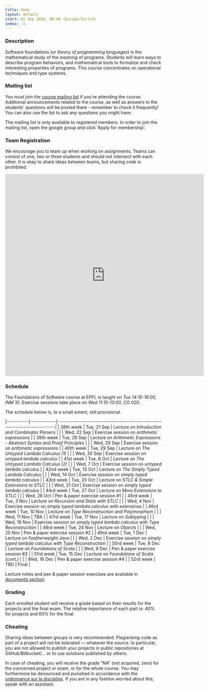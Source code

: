 ```yaml
---
title: Home
layout: default
start: 01 Sep 2020, 00:00 (Europe/Zurich)
index: -1
---
```


### Description

Software foundations (or *theory of programming languages*) is the mathematical study of the *meaning* of programs. Students will learn ways to describe program behaviors, and mathematical tools to formalize and check interesting properties of programs. This course concentrates on operational techniques and type systems.

### Mailing list

You *must join* the [course mailing list](https://groups.google.com/u/0/g/fos2021) if you're attending the course. Additional announcements related to the
course, as well as answers to the students' questions will be posted there -
remember to check it frequently! You can also use the list to ask any questions
you might have.

The mailing list is only available to registered members. In order to join the
mailing list, open the google group and click 'Apply for membership'.

### Team Registration

We encourage you to team up when working on assignments. Teams can consist of one, two or three students and should not intersect with each other. It is okay to share ideas between teams, but sharing code is prohibited.

<!--
Please fill in the form below before __October 17, Sunday__:
-->

<iframe src="https://docs.google.com/forms/d/e/1FAIpQLSf5yDXjHUZvjpkroFUjtobF_8lHHJBMn_xwiSjA2RjvRef9kA/viewform?embedded=true" width="640" height="650" frameborder="0" marginheight="0" marginwidth="0">Loading…</iframe>


### Schedule

The Foundations of Software course at EPFL is taught on *Tue 14:15-16:00, INM 10*.
Exercise sessions take place on *Wed 11:15-13:00, CO 020*.

The schedule below is, to a small extent, still provisional.

|-----------|-------------|-----------------------------------------------------------------------------|
| 38th week | Tue, 21 Sep | Lecture on *Introduction and Combinator Parsers*                            |
|           | Wed, 22 Sep | Exercise session on *arithmetic expressions*                                |
| 39th week | Tue, 28 Sep | Lecture on *Arithmetic Expressions - Abstract Syntax and Proof Principles*  |
|           | Wed, 29 Sep | Exercise session on *arithmetic expressions*                                |
| 40th week | Tue, 29 Sep | Lecture on *The Untyped Lambda Calculus (1)*                                |
|           | Wed, 30 Sep | Exercise session on *untyped lambda calculus*                               |
| 41st week | Tue, 6 Oct  | Lecture on *The Untyped Lambda Calculus (2)*                                |
|           | Wed, 7 Oct  | Exercise session on *untyped lambda calculus*                               |
| 42nd week | Tue, 13 Oct | Lecture on *The Simply Typed Lambda Calculus*                               |
|           | Wed, 14 Oct | Exercise session on *simply typed lambda calculus*                          |
| 43rd week | Tue, 20 Oct | Lecture on *STLC & Simple Extensions to STLC*                               |
|           | Wed, 21 Oct | Exercise session on *simply typed lambda calculus*                          |
| 44rd week | Tue, 27 Oct | Lecture on *More Extensions to STLC*                                        |
|           | Wed, 28 Oct | Pen & paper exercise session #1                                             |
| 45rd week | Tue, 3 Nov  | Lecture on *Recursion and State with STLC*                                  |
|           | Wed, 4 Nov  | Exercise session on *simply typed lambda calculus with extensinos*          |
| 46rd week | Tue, 10 Nov | Lecture on *Type Reconstruction and Polymorphism*                           |
|           | Wed, 11 Nov | TBA                                                                         |
| 47rd week | Tue, 17 Nov | Lecture on *Subtyping*                                                      |
|           | Wed, 18 Nov | Exercise session on *simply typed lambda calculus with Type Reconstruction* |
| 48rd week | Tue, 24 Nov | Lecture on *Objects*                                                        |
|           | Wed, 25 Nov | Pen & paper exercise session #2                                             |
| 49rd week | Tue, 1 Dec  | Lecture on *Featherweight Java*                                             |
|           | Wed, 2 Dec  | Exercise session on *simply typed lambda calculus with Type Reconstruction* |
| 50rd week | Tue, 8 Dec  | Lecture on *Foundations of Scala*                                           |
|           | Wed, 9 Dec  | Pen & paper exercise session #3                                             |
| 51rd week | Tue, 15 Dec | Lecture on  *Foundations of Scala (cont.)*                                  |
|           | Wed, 16 Dec | Pen & paper exercise session #4                                             |
| 52rd week | TBD         | Final                                                                       |

Lecture notes and pen & paper session exercises are available in [documents section](/documents.html).

### Grading

Each enrolled student will receive a grade based on their results for the
projects and the final exam. The relative importance of each part is: 40% for
projects and 60% for the final.

### Cheating

Sharing ideas between groups is very recommended. Plagiarising code as part of a project will not be tolerated — whatever the source. In particular, you are not allowed to publish your projects in public repositories at GitHub/Bitbucket/... or to use solutions published by others.

In case of cheating, you will receive the grade “NA” (not acquired, zero) for the concerned project or exam, or for the whole course. You may furthermore be denounced and punished in accordance with the [ordonnance sur la discipline](http://www.admin.ch/ch/f/rs/4/414.138.2.fr.pdf). If you are in any fashion worried about this, speak with an assistant.